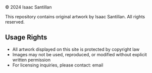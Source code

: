 
© 2024 Isaac Santillan

This repository contains original artwork by Isaac Santillan. All rights reserved.

## Usage Rights
- All artwork displayed on this site is protected by copyright law
- Images may not be used, reproduced, or modified without explicit written permission
- For licensing inquiries, please contact: email
